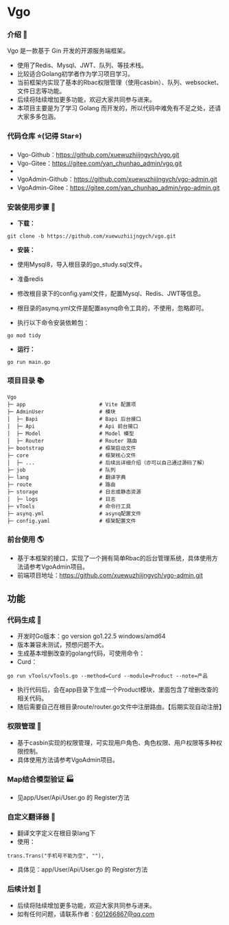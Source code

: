 # Vgo

### 介绍 📖

Vgo 是一款基于 Gin 开发的开源服务端框架。
- 使用了Redis、Mysql、JWT、队列、等技术栈。
- 比较适合Golang初学者作为学习项目学习。
- 当前框架内实现了基本的Rbac权限管理（使用casbin）、队列、websocket、文件日志等功能。
- 后续将陆续增加更多功能，欢迎大家共同参与进来。
- 本项目主要是为了学习 Golang 而开发的，所以代码中难免有不足之处，还请大家多多包涵。

### 代码仓库 ⭐(记得 Star⭐)

- Vgo-Github：https://github.com/xuewuzhiijngych/vgo.git
- Vgo-Gitee：https://gitee.com/yan_chunhao_admin/vgo.git
- 
- VgoAdmin-Github：https://github.com/xuewuzhiijngych/vgo-admin.git
- VgoAdmin-Gitee：https://gitee.com/yan_chunhao_admin/vgo-admin.git

### 安装使用步骤 📔

- **下载：**

```shell
git clone -b https://github.com/xuewuzhiijngych/vgo.git
```

- **安装：**

- 使用Mysql8，导入根目录的go_study.sql文件。
- 准备redis
- 修改根目录下的config.yaml文件，配置Mysql、Redis、JWT等信息。
- 根目录的asynq.yml文件是配置asynq命令工具的，不使用，忽略即可。
- 执行以下命令安装依赖包：

```shell
go mod tidy
```

- **运行：**

```shell
go run main.go
```

### 项目目录 📚

```shell
Vgo
├─ app                        # Vite 配置项
├─ AdminUser                  # 模块
│  ├─ Bapi                    # Bapi 后台接口
│  ├─ Api                     # Api 前台接口
│  ├─ Model                   # Model 模型
│  ├─ Router                  # Router 路由
├─ bootstrap                  # 框架启动文件
├─ core                       # 框架核心文件
│  ├─ ...                     # 后续出详细介绍（亦可以自己通过源码了解）
├─ job                        # 队列
├─ lang                       # 翻译字典
├─ route                      # 路由
├─ storage                    # 日志或静态资源
│  ├─ logs                    # 日志
├─ vTools                     # 命令行工具
├─ asynq.yml                  # asynq配置文件
├─ config.yaml                # 框架配置文件
```

### 前台使用 🌎
- 基于本框架的接口，实现了一个拥有简单Rbac的后台管理系统，具体使用方法请参考VgoAdmin项目。
- 前端项目地址：https://github.com/xuewuzhiijngych/vgo-admin.git

## 功能
### 代码生成 🏢
- 开发时Go版本：go version go1.22.5 windows/amd64
- 版本兼容未测试，预想问题不大。
- 生成基本增删改查的golang代码，可使用命令：
- Curd：
```shell
go run vTools/vTools.go --method=Curd --module=Product --note=产品
```
- 执行代码后，会在app目录下生成一个Product模块，里面包含了增删改查的相关代码。
- 随后需要自己在根目录route/router.go文件中注册路由。【后期实现自动注册】

### 权限管理 🔐
- 基于casbin实现的权限管理，可实现用户角色、角色权限、用户权限等多种权限控制。
- 具体使用方法请参考VgoAdmin项目。

### Map结合模型验证 🏭
- 见app/User/Api/User.go 的  Register方法

### 自定义翻译器 📝
- 翻译文字定义在根目录lang下
- 使用：
```shell
trans.Trans("手机号不能为空", ""),
```
- 具体见：app/User/Api/User.go 的  Register方法

### 后续计划 🔮
- 后续将陆续增加更多功能，欢迎大家共同参与进来。
- 如有任何问题，请联系作者：<601266867@qq.com>